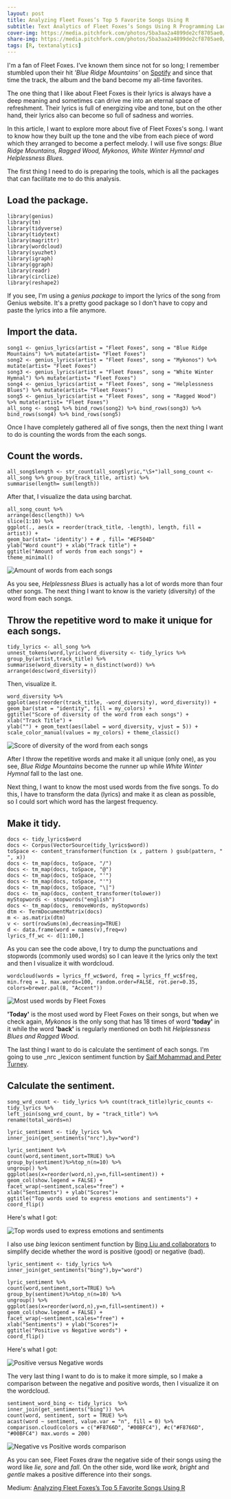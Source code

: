 ```yaml
---
layout: post
title: Analyzing Fleet Foxes’s Top 5 Favorite Songs Using R
subtitle: Text Analytics of Fleet Foxes’s Songs Using R Programming Language
cover-img: https://media.pitchfork.com/photos/5ba3aa2a4899de2cf8705ae0/2:1/w_2560%2Cc_limit/Fleet-Foxes.jpg
share-img: https://media.pitchfork.com/photos/5ba3aa2a4899de2cf8705ae0/2:1/w_2560%2Cc_limit/Fleet-Foxes.jpg
tags: [R, textanalytics]
---
```


I'm a fan of Fleet Foxes. I've known them since not for so long; I remember stumbled upon their hit _'Blue Ridge Mountains'_ on [Spotify][2] and since that time the track, the album and the band become my all-time favorites.

The one thing that I like about Fleet Foxes is their lyrics is always have a deep meaning and sometimes can drive me into an eternal space of refreshment. Their lyrics is full of energizing vibe and tone, but on the other hand, their lyrics also can become so full of sadness and worries.

In this article, I want to explore more about five of Fleet Foxes's song. I want to know how they built up the tone and the vibe from each piece of word which they arranged to become a perfect melody. I will use five songs: *Blue Ridge Mountains, Ragged Wood, Mykonos, White Winter Hymnal and Helplessness Blues.*

The first thing I need to do is preparing the tools, which is all the packages that can facilitate me to do this analysis.

## Load the package.
    library(genius)  
    library(tm)  
    library(tidyverse)  
    library(tidytext)  
    library(magrittr)  
    library(wordcloud)  
    library(syuzhet)  
    library(igraph)  
    library(ggraph)  
    library(readr)  
    library(circlize)   
    library(reshape2)
    
If you see, I'm using a *genius package* to import the lyrics of the song from Genius website. It's a pretty good package so I don't have to copy and paste the lyrics into a file anymore.  

## Import the data.
    song1 <- genius_lyrics(artist = "Fleet Foxes", song = "Blue Ridge Mountains") %>% mutate(artist= "Fleet Foxes")  
    song2 <- genius_lyrics(artist = "Fleet Foxes", song = "Mykonos") %>% mutate(artist= "Fleet Foxes")  
    song3 <- genius_lyrics(artist = "Fleet Foxes", song = "White Winter Hymnal") %>% mutate(artist= "Fleet Foxes")  
    song4 <- genius_lyrics(artist = "Fleet Foxes", song = "Helplessness Blues") %>% mutate(artist= "Fleet Foxes")  
    song5 <- genius_lyrics(artist = "Fleet Foxes", song = "Ragged Wood") %>% mutate(artist= "Fleet Foxes")  
    all_song <- song1 %>% bind_rows(song2) %>% bind_rows(song3) %>% bind_rows(song4) %>% bind_rows(song5)
    
Once I have completely gathered all of five songs, then the next thing I want to do is counting the words from the each songs.

## Count the words.
    
    all_song$length <- str_count(all_song$lyric,"\S+")all_song_count <- all_song %>% group_by(track_title, artist) %>%  
    summarise(length= sum(length))

After that, I visualize the data using barchat.
    
    all_song_count %>%  
    arrange(desc(length)) %>%  
    slice(1:10) %>%  
    ggplot(., aes(x = reorder(track_title, -length), length, fill = artist)) +  
    geom_bar(stat= 'identity') + # , fill= "#EF504D"  
    ylab("Word count") + xlab("Track title") +  
    ggtitle("Amount of words from each songs") +  
    theme_minimal()

![Amount of words from each songs](https://miro.medium.com/max/900/1*MBetElU2FxZUR0IS3NVUPQ.png)

As you see, *Helplessness Blues* is actually has a lot of words more than four other songs. The next thing I want to know is the variety (diversity) of the word from each songs.

## Throw the repetitive word to make it unique for each songs.
    
    tidy_lyrics <- all_song %>%   
    unnest_tokens(word,lyric)word_diversity <- tidy_lyrics %>%  
    group_by(artist,track_title) %>%  
    summarise(word_diversity = n_distinct(word)) %>%  
    arrange(desc(word_diversity))

Then, visualize it.    
    
    word_diversity %>%   
    ggplot(aes(reorder(track_title, -word_diversity), word_diversity)) + geom_bar(stat = "identity", fill = my_colors) +  
    ggtitle("Score of diversity of the word from each songs") +  
    xlab("Track Title") +   
    ylab("") + geom_text(aes(label = word_diversity, vjust = 5)) +  
    scale_color_manual(values = my_colors) + theme_classic()

![Score of diversity of the word from each songs](https://miro.medium.com/max/900/1*tVUflWQyvjuI38k5aTV-mQ.png)

After I throw the repetitive words and make it all unique (only one), as you see, *Blue Ridge Mountains* become the runner up while *White Winter Hymnal* fall to the last one.

Next thing, I want to know the most used words from the five songs. To do this, I have to transform the data (lyrics) and make it as clean as possible, so I could sort which word has the largest frequency.

## **Make it tidy.**    
  
    docs <- tidy_lyrics$word  
    docs <- Corpus(VectorSource(tidy_lyrics$word))  
    toSpace <- content_transformer(function (x , pattern ) gsub(pattern, " ", x))  
    docs <- tm_map(docs, toSpace, "/")  
    docs <- tm_map(docs, toSpace, "@")  
    docs <- tm_map(docs, toSpace, "'")  
    docs <- tm_map(docs, toSpace, "'")  
    docs <- tm_map(docs, toSpace, "\|")  
    docs <- tm_map(docs, content_transformer(tolower))  
    myStopwords <- stopwords("english")  
    docs <- tm_map(docs, removeWords, myStopwords)  
    dtm <- TermDocumentMatrix(docs)  
    m <- as.matrix(dtm)  
    v <- sort(rowSums(m),decreasing=TRUE)   
    d <- data.frame(word = names(v),freq=v)  
    lyrics_ff_wc <- d[1:100,]

As you can see the code above, I try to dump the punctuations and stopwords (commonly used words) so I can leave it the lyrics only the text and then I visualize it with wordcloud.   
    
    wordcloud(words = lyrics_ff_wc$word, freq = lyrics_ff_wc$freq,  
    min.freq = 1, max.words=100, random.order=FALSE, rot.per=0.35, colors=brewer.pal(8, "Accent"))

![Most used words by Fleet Foxes](https://miro.medium.com/max/900/1*sujTh4ghRjMpmCpqMMxujQ.png)

**'Today'** is the most used word by Fleet Foxes on their songs, but when we check again, *Mykonos* is the only song that has 18 times of word **'today'** in it while the word **'back'** is regularly mentioned on both hit *Helplessness Blues and Ragged Wood.*

The last thing I want to do is calculate the sentiment of each songs. I'm going to use _nrc _lexicon sentiment function by [Saif Mohammad and Peter Turney][3].

## Calculate the sentiment.    
    
    song_wrd_count <- tidy_lyrics %>% count(track_title)lyric_counts <- tidy_lyrics %>%  
    left_join(song_wrd_count, by = "track_title") %>%   
    rename(total_words=n)
    
    lyric_sentiment <- tidy_lyrics %>%   
    inner_join(get_sentiments("nrc"),by="word")
    
    lyric_sentiment %>%   
    count(word,sentiment,sort=TRUE) %>%   
    group_by(sentiment)%>%top_n(n=10) %>%   
    ungroup() %>%  
    ggplot(aes(x=reorder(word,n),y=n,fill=sentiment)) +  
    geom_col(show.legend = FALSE) +   
    facet_wrap(~sentiment,scales="free") +  
    xlab("Sentiments") + ylab("Scores")+  
    ggtitle("Top words used to express emotions and sentiments") +  
    coord_flip()

Here's what I got:

![Top words used to express emotions and sentiments](https://miro.medium.com/max/900/1*tJohHeJGM8TYQTR1_n4Nqg.png)


I also use _bing_ lexicon sentiment function by [Bing Liu and collaborators][4] to simplify decide whether the word is positive (good) or negative (bad).    
    
    lyric_sentiment <- tidy_lyrics %>%   
    inner_join(get_sentiments("bing"),by="word")
    
    lyric_sentiment %>%   
    count(word,sentiment,sort=TRUE) %>%   
    group_by(sentiment)%>%top_n(n=10) %>%   
    ungroup() %>%  
    ggplot(aes(x=reorder(word,n),y=n,fill=sentiment)) +  
    geom_col(show.legend = FALSE) +   
    facet_wrap(~sentiment,scales="free") +  
    xlab("Sentiments") + ylab("Scores")+  
    ggtitle("Positive vs Negative words") +  
    coord_flip()

Here's what I got:

![Positive versus Negative words](https://miro.medium.com/max/900/1*N8FUds8F9ToKfYoqq8vEaQ.png)

The very last thing I want to do is to make it more simple, so I make a comparison between the negative and positive words, then I visualize it on the wordcloud.   
    
    sentiment_word_bing <- tidy_lyrics  %>%  
    inner_join(get_sentiments("bing")) %>%  
    count(word, sentiment, sort = TRUE) %>%  
    acast(word ~ sentiment, value.var = "n", fill = 0) %>%  
    comparison.cloud(colors = c("#F8766D", "#00BFC4"), #c("#F8766D", "#00BFC4") max.words = 200)

![Negative vs Positive words comparison](https://miro.medium.com/max/900/1*KUz6_LBlIPsutmy9rSiqwg.png)

As you can see, Fleet Foxes draw the negative side of their songs using the word like *lie, sore* and *fall.* On the other side, word like *work, bright* and *gentle* makes a positive difference into their songs.

Medium: [Analyzing Fleet Foxes’s Top 5 Favorite Songs Using R](https://medium.com/analytics-vidhya/analyzing-fleet-foxess-top-5-favorite-songs-using-r-7953daa4e403)

[1]: https://miro.medium.com/fit/c/96/96/1*feBMvjR2Y8MHJeUOTQn0xQ.jpeg
[2]: https://open.spotify.com/track/03CMUlyOZzrNXJnb8Vzm4l
[3]: http://saifmohammad.com/WebPages/NRC-Emotion-Lexicon.htm
[4]: https://www.cs.uic.edu/~liub/FBS/sentiment-analysis.html
